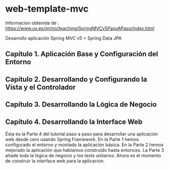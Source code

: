 # web-template-mvc

Informacion obtenida de : https://www.uv.es/grimo/teaching/SpringMVCv5PasoAPaso/index.html

Desarrollo aplicación Spring MVC v5 + Spring Data JPA

## Capítulo 1. Aplicación Base y Configuración del Entorno

## Capítulo 2. Desarrollando y Configurando la Vista y el Controlador

## Capítulo 3. Desarrollando la Lógica de Negocio

## Capítulo 4. Desarrollando la Interface Web
Ésta es la Parte 4 del tutorial paso a paso para desarrollar una aplicación web desde cero usando Spring Framework. En la Parte 1 hemos configurado el entorno y montado la aplicación básica. En la Parte 2 hemos mejorado la aplicación que habíamos construido hasta entonces. La Parte 3 añade toda la lógica de negocio y los tests unitarios. Ahora es el momento de construir la interface web para la aplicación.
